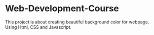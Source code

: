 # Web-Development-Course
This project is about creating beautiful background color for webpage. 
Using Html, CSS and Javascript. 
